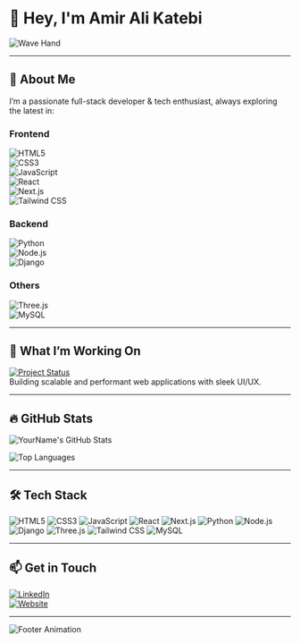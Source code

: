 <!-- Animated Header GIF -->

# 👋 Hey, I'm Amir Ali Katebi

![Wave Hand](https://media.giphy.com/media/hvRJCLFzcasrR4ia7z/giphy.gif)

---

## 🚀 About Me

I’m a passionate full-stack developer & tech enthusiast, always exploring the latest in:

### Frontend  
![HTML5](https://img.shields.io/badge/HTML5-E34F26?style=for-the-badge&logo=html5&logoColor=white)  
![CSS3](https://img.shields.io/badge/CSS3-1572B6?style=for-the-badge&logo=css3&logoColor=white)  
![JavaScript](https://img.shields.io/badge/JavaScript-F7DF1E?style=for-the-badge&logo=javascript&logoColor=black)  
![React](https://img.shields.io/badge/React-61DAFB?style=for-the-badge&logo=react&logoColor=black)  
![Next.js](https://img.shields.io/badge/Next.js-000000?style=for-the-badge&logo=nextdotjs&logoColor=white)  
![Tailwind CSS](https://img.shields.io/badge/Tailwind_CSS-06B6D4?style=for-the-badge&logo=tailwind-css&logoColor=white)

### Backend  
![Python](https://img.shields.io/badge/Python-3776AB?style=for-the-badge&logo=python&logoColor=white)  
![Node.js](https://img.shields.io/badge/Node.js-339933?style=for-the-badge&logo=node.js&logoColor=white)  
![Django](https://img.shields.io/badge/Django-092E20?style=for-the-badge&logo=django&logoColor=white)  

### Others  
![Three.js](https://img.shields.io/badge/Three.js-000000?style=for-the-badge&logo=three.js&logoColor=white)  
![MySQL](https://img.shields.io/badge/MySQL-4479A1?style=for-the-badge&logo=mysql&logoColor=white)  


---

## 🎯 What I’m Working On

[![Project Status](https://img.shields.io/badge/status-active-brightgreen?style=for-the-badge)](https://github.com/yourusername/current-project)  
Building scalable and performant web applications with sleek UI/UX.

---

## 🔥 GitHub Stats

![YourName's GitHub Stats](https://github-readme-stats.vercel.app/api?username=yourusername&show_icons=true&theme=radical&count_private=true&hide_border=true&bg_color=00000000)

![Top Languages](https://github-readme-stats.vercel.app/api/top-langs/?username=yourusername&layout=compact&theme=radical&hide_border=true)


---

## 🛠️ Tech Stack

![HTML5](https://img.shields.io/badge/HTML5-E34F26?style=for-the-badge&logo=html5&logoColor=white)
![CSS3](https://img.shields.io/badge/CSS3-1572B6?style=for-the-badge&logo=css3&logoColor=white)
![JavaScript](https://img.shields.io/badge/JavaScript-F7DF1E?style=for-the-badge&logo=javascript&logoColor=black)
![React](https://img.shields.io/badge/React-61DAFB?style=for-the-badge&logo=react&logoColor=black)
![Next.js](https://img.shields.io/badge/Next.js-000000?style=for-the-badge&logo=nextdotjs&logoColor=white)
![Python](https://img.shields.io/badge/Python-3776AB?style=for-the-badge&logo=python&logoColor=white)
![Node.js](https://img.shields.io/badge/Node.js-339933?style=for-the-badge&logo=node.js&logoColor=white)
![Django](https://img.shields.io/badge/Django-092E20?style=for-the-badge&logo=django&logoColor=white)
![Three.js](https://img.shields.io/badge/Three.js-000000?style=for-the-badge&logo=three.js&logoColor=white)
![Tailwind CSS](https://img.shields.io/badge/Tailwind_CSS-06B6D4?style=for-the-badge&logo=tailwind-css&logoColor=white)
![MySQL](https://img.shields.io/badge/MySQL-4479A1?style=for-the-badge&logo=mysql&logoColor=white)


---

## 📫 Get in Touch

[![LinkedIn](https://img.shields.io/badge/LinkedIn-Connect-blue?style=for-the-badge&logo=linkedin&logoColor=white)](https://www.linkedin.com/in/amirali-katebi-39a794344)  
[![Website](https://img.shields.io/badge/Website-Visit-green?style=for-the-badge&logo=google-chrome&logoColor=white)](https://amiralikatebi.ir)

---

![Footer Animation](https://media.giphy.com/media/xT0xeJpnrWC4XWblEk/giphy.gif)
